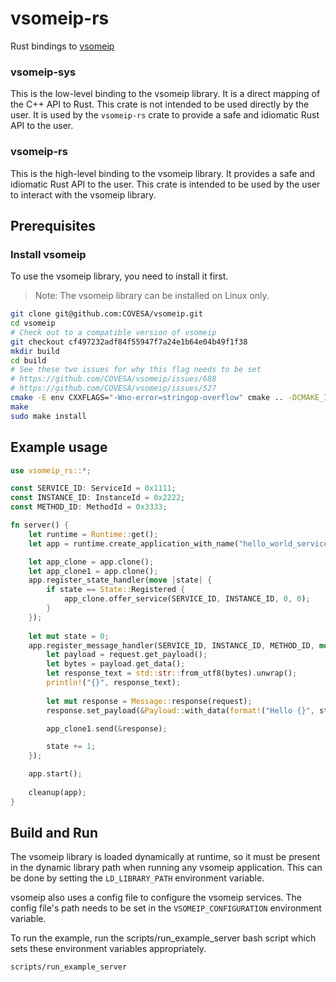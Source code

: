 # vsomeip-rs

Rust bindings to [vsomeip](https://github.com/COVESA/vsomeip)

### vsomeip-sys
This is the low-level binding to the vsomeip library. It is a direct mapping of the C++ API to Rust. This crate is not intended to be used directly by the user. It is used by the `vsomeip-rs` crate to provide a safe and idiomatic Rust API to the user.

### vsomeip-rs
This is the high-level binding to the vsomeip library. It provides a safe and idiomatic Rust API to the user. This crate is intended to be used by the user to interact with the vsomeip library.

## Prerequisites
### Install vsomeip
To use the vsomeip library, you need to install it first. 
> Note: The vsomeip library can be installed on Linux only.

```bash
git clone git@github.com:COVESA/vsomeip.git
cd vsomeip
# Check out to a compatible version of vsomeip 
git checkout cf497232adf84f55947f7a24e1b64e04b49f1f38
mkdir build
cd build
# See these two issues for why this flag needs to be set
# https://github.com/COVESA/vsomeip/issues/688
# https://github.com/COVESA/vsomeip/issues/527
cmake -E env CXXFLAGS="-Wno-error=stringop-overflow" cmake .. -DCMAKE_INSTALL_PREFIX:PATH=/usr -DCMAKE_BUILD_TYPE=Debug
make
sudo make install
```

## Example usage
```rust
use vsomeip_rs::*;

const SERVICE_ID: ServiceId = 0x1111;
const INSTANCE_ID: InstanceId = 0x2222;
const METHOD_ID: MethodId = 0x3333;

fn server() {
    let runtime = Runtime::get();
    let app = runtime.create_application_with_name("hello_world_service").expect("Failed to create server");

    let app_clone = app.clone();
    let app_clone1 = app.clone();
    app.register_state_handler(move |state| {
        if state == State::Registered {
            app_clone.offer_service(SERVICE_ID, INSTANCE_ID, 0, 0);
        }
    });
    
    let mut state = 0;
    app.register_message_handler(SERVICE_ID, INSTANCE_ID, METHOD_ID, move |request| {
        let payload = request.get_payload();
        let bytes = payload.get_data();
        let response_text = std::str::from_utf8(bytes).unwrap();
        println!("{}", response_text);
        
        let mut response = Message::response(request);
        response.set_payload(&Payload::with_data(format!("Hello {}", state).as_bytes()));

        app_clone1.send(&response);

        state += 1;
    });

    app.start();
    
    cleanup(app);
}
```

## Build and Run

The vsomeip library is loaded dynamically at runtime, so it must be present in the dynamic library path when running any vsomeip application. 
This can be done by setting the `LD_LIBRARY_PATH` environment variable.

vsomeip also uses a config file to configure the vsomeip services. The config file's path needs to be set in the `VSOMEIP_CONFIGURATION` environment variable.

To run the example, run the scripts/run_example_server bash script which sets these environment variables appropriately.

```bash
scripts/run_example_server
```
